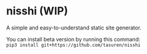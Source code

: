 # nisshi (**WIP**)
A simple and easy-to-understand static site generator.

You can install beta version by running this command:  
`pip3 install git+https://github.com/tasuren/nisshi`
